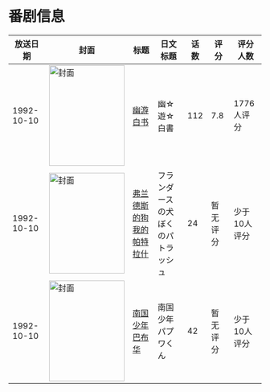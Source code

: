 # 番剧信息

|放送日期|封面|标题|日文标题|话数|评分|评分人数|
|---|---|---|---|---|---|---|
|1992-10-10|<img src="https://lain.bgm.tv/pic/cover/c/74/9b/8803_7QhSs.jpg" alt="封面" style="width:150px;height:200px;object-fit:cover;">|[幽游白书](https://bangumi.tv/subject/8803)|幽☆遊☆白書|112|7.8|1776人评分|
|1992-10-10|<img src="https://lain.bgm.tv/pic/cover/c/e2/7e/81583_L23LO.jpg" alt="封面" style="width:150px;height:200px;object-fit:cover;">|[弗兰德斯的狗 我的帕特拉什](https://bangumi.tv/subject/81583)|フランダースの犬 ぼくのパトラッシュ|24|暂无评分|少于10人评分|
|1992-10-10|<img src="https://lain.bgm.tv/pic/cover/c/92/5d/121287_liSF2.jpg" alt="封面" style="width:150px;height:200px;object-fit:cover;">|[南国少年巴布华](https://bangumi.tv/subject/121287)|南国少年パプワくん|42|暂无评分|少于10人评分|
